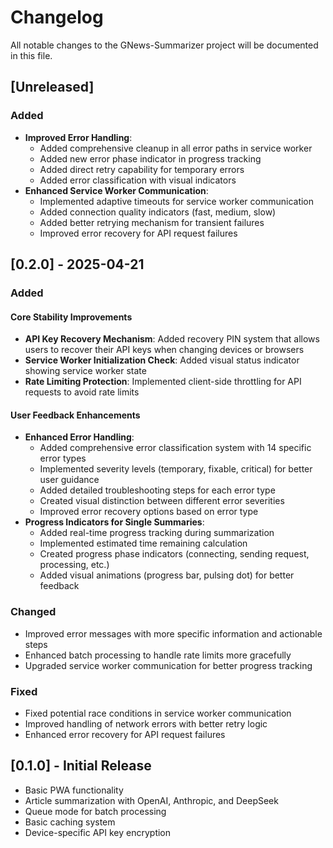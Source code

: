 # Changelog

All notable changes to the GNews-Summarizer project will be documented in this file.

## [Unreleased]

### Added
- **Improved Error Handling**:
  - Added comprehensive cleanup in all error paths in service worker
  - Added new error phase indicator in progress tracking
  - Added direct retry capability for temporary errors
  - Added error classification with visual indicators
- **Enhanced Service Worker Communication**:
  - Implemented adaptive timeouts for service worker communication
  - Added connection quality indicators (fast, medium, slow)
  - Added better retrying mechanism for transient failures
  - Improved error recovery for API request failures

## [0.2.0] - 2025-04-21

### Added

#### Core Stability Improvements
- **API Key Recovery Mechanism**: Added recovery PIN system that allows users to recover their API keys when changing devices or browsers
- **Service Worker Initialization Check**: Added visual status indicator showing service worker state
- **Rate Limiting Protection**: Implemented client-side throttling for API requests to avoid rate limits

#### User Feedback Enhancements
- **Enhanced Error Handling**:
  - Added comprehensive error classification system with 14 specific error types
  - Implemented severity levels (temporary, fixable, critical) for better user guidance
  - Added detailed troubleshooting steps for each error type
  - Created visual distinction between different error severities
  - Improved error recovery options based on error type
- **Progress Indicators for Single Summaries**: 
  - Added real-time progress tracking during summarization
  - Implemented estimated time remaining calculation
  - Created progress phase indicators (connecting, sending request, processing, etc.)
  - Added visual animations (progress bar, pulsing dot) for better feedback

### Changed
- Improved error messages with more specific information and actionable steps
- Enhanced batch processing to handle rate limits more gracefully
- Upgraded service worker communication for better progress tracking

### Fixed
- Fixed potential race conditions in service worker communication
- Improved handling of network errors with better retry logic
- Enhanced error recovery for API request failures

## [0.1.0] - Initial Release

- Basic PWA functionality
- Article summarization with OpenAI, Anthropic, and DeepSeek
- Queue mode for batch processing
- Basic caching system
- Device-specific API key encryption
